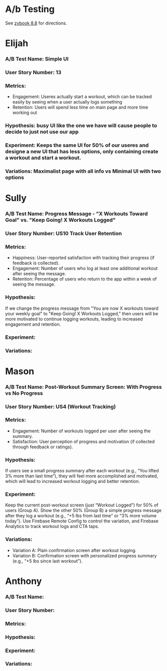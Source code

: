 # A/b Testing
See [zybook 8.8](https://learn.zybooks.com/zybook/URICSC305Spring2025/chapter/8/section/8) for directions.

# Elijah
### A/B Test Name: Simple UI
### User Story Number: 13
### Metrics:  
  - Engagement: Useres actually start a workout, which can be tracked easily by seeing when a user actually logs something
  - Retention: Users will spend less time on main page and more time working out
### Hypothesis:  busy UI like the one we have will cause people to decide to just not use our app
### Experiment:  Keeps the same UI for 50% of our useres and designe a new UI that has less options, only containing create a workout and start a workout.
### Variations:  Maximalist page with all info vs Minimal UI with two options

# Sully
### A/B Test Name: Progress Message - "X Workouts Toward Goal" vs. "Keep Going! X Workouts Logged"
### User Story Number: US10 Track User Retention
### Metrics:  
- Happiness: User-reported satisfaction with tracking their progress (if feedback is collected).
- Engagement: Number of users who log at least one additional workout after seeing the message.
- Retention: Percentage of users who return to the app within a week of seeing the message.
### Hypothesis: 
If we change the progress message from "You are now X workouts toward your weekly goal" to "Keep Going! X Workouts Logged," then users will be more motivated to continue logging workouts, leading to increased engagement and retention.
### Experiment:
### Variations:

# Mason
### A/B Test Name: Post-Workout Summary Screen: With Progress vs No Progress
### User Story Number: US4 (Workout Tracking)
### Metrics:
- Engagement: Number of workouts logged per user after seeing the summary.
- Satisfaction: User perception of progress and motivation (if collected through feedback or ratings).
### Hypothesis:
If users see a small progress summary after each workout (e.g., “You lifted 3% more than last time”), they will feel more accomplished and motivated, which will lead to increased workout logging and better retention.
### Experiment:
Keep the current post-workout screen (just “Workout Logged”) for 50% of users (Group A). Show the other 50% (Group B) a simple progress message after they log a workout (e.g., “+5 lbs from last time” or “3% more volume today”). Use Firebase Remote Config to control the variation, and Firebase Analytics to track workout logs and CTA taps.
### Variations:
- Variation A: Plain confirmation screen after workout logging.
- Variation B: Confirmation screen with personalized progress summary (e.g., “+5 lbs since last workout”).



# Anthony
### A/B Test Name: 
### User Story Number: 
### Metrics:  
### Hypothesis: 
### Experiment:
### Variations:
